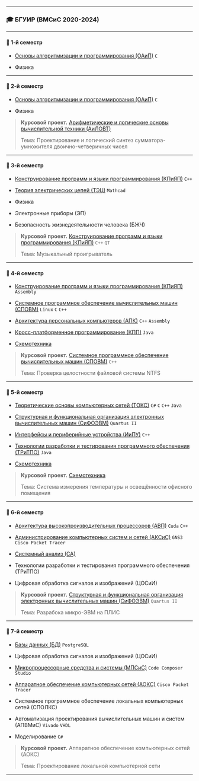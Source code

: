 **********
### 🎓 БГУИР (ВМСиС 2020-2024) 
***********
#### 📗 1-й семестр
- [Основы алгоритмизации и программирования (ОАиП)](https://github.com/Lipki3/OAIP) `C`

- Физика 
----------
#### 📗 2-й семестр
- [Основы алгоритмизации и программирования (ОАиП)](https://github.com/Lipki3/OAIP) `C`
 
- Физика 

> **Курсовой проект.**
>  [Арифметические и логические основы вычислительной техники (АиЛОВТ)](https://github.com/Lipki3/AILOVT)
> 
> Тема: Проектирование и логический синтез сумматора-умножителя двоично-четверичных чисел
------------
#### 📘 3-й семестр
- [Конструирование программ и языки программирования (КПиЯП)](https://github.com/Lipki3/KPIYAP-CPP) `C++`

- [Теория электрических цепей (ТЭЦ)](https://github.com/Lipki3/TEC) `Mathcad`

- Физика 

- Электронные приборы (ЭП)

- Безопасность жизнедеятельности человека (БЖЧ)

> **Курсовой проект.**
>  [Конструирование программ и языки программирования (КПиЯП)](https://github.com/Lipki3/MP3-Player) `C++` `QT`
> 
> Тема: Музыкальный проигрыватель
---------------
#### 📘 4-й семестр
- [Конструирование программ и языки программирования (КПиЯП)](https://github.com/Lipki3/KPIYAP-Assembly) `Assembly`

- [Системное программное обеспечение вычислительных машин (СПОВМ)](https://github.com/Lipki3/SPOVM) `Linux` `C` `C++`

- [Архитектура персональных компьютеров (АПК)](https://github.com/Lipki3/APK) `C++` `Assembly`

- [Кросс-платформенное программирование (КПП)](https://github.com/Lipki3/KPP) `Java`

- [Схемотехника](https://github.com/Lipki3/SchemT)

> **Курсовой проект.**
>  [Системное программное обеспечение вычислительных машин (СПОВМ)](https://github.com/Lipki3/SPOVM) `C++`
> 
> Тема: Проверка целостности файловой системы NTFS 
------------------
#### 📙 5-й семестр
- [Теоретические основы компьютерных сетей (ТОКС)](https://github.com/Lipki3/TOKS) `C#` `C` `C++` `Java` 

- [Структурная и функциональная организация электронных вычислительных машин (СиФОЭВМ)](https://github.com/Lipki3/SIFO) `Quartus II`

- [Интерфейсы и периферийные устройства (ИиПУ)](https://github.com/Lipki3/IIPU) `C++`

- [Технологии разработки и тестирования программного обеспечения (ТРиТПО)](https://github.com/Lipki3/TRITPO-LAB2-6) `Java`

- [Схемотехника](https://github.com/Lipki3/SchemT)

> **Курсовой проект.** 
>  [Схемотехника](https://github.com/Lipki3/Temperature-Luminocity_Controller)
> 
> Тема: Система измерения температуры и освещённости офисного помещения
--------------
#### 📙 6-й семестр
- [Архитектура высокопроизводительных процессоров (АВП)](https://github.com/Lipki3/AVP) `Cuda` `C++`

- [Администрирование компьютерных систем и сетей (АКСиС)](https://github.com/Lipki3/AKSIS) `GNS3` `Cisco Packet Tracer`

- [Системный анализ (СА)](https://github.com/Lipki3/SA)

- Технологии разработки и тестирования программного обеспечения (ТРиТПО)

- Цифровая обработка сигналов и изображений (ЦОСиИ)

> **Курсовой проект.**
>  [Структурная и функциональная организация электронных вычислительных машин (СиФОЭВМ)](https://github.com/Lipki3/SiFO-CP) `Quartus II`
> 
> Тема: Разрабока микро-ЭВМ на ПЛИС
---------------
#### 📕 7-й семестр
- [Базы данных (БД)](https://github.com/Lipki3/BD) `PostgreSQL` 

- Цифровая обработка сигналов и изображений (ЦОСиИ)

- [Микропроцессорные средства и системы (МПСиС)](https://github.com/Lipki3/MPSiS) `Code Composer Studio`

- [Аппаратное обеспечение компьютерных сетей (АОКС)](https://github.com/Lipki3/AOKS) `Cisco Packet Tracer`

- Системное программное обеспечение локальных компьютерных сетей (СПОЛКС)

- Автоматизация проектирования вычислительных машин и систем (АПВМиС) `Vivado` `VHDL`

- Моделирование `C#`

> **Курсовой проект.**
>  Аппаратное обеспечение компьютерных сетей (АОКС)
> 
> Тема: Проектирование локальной компьютерной сети
---------------


